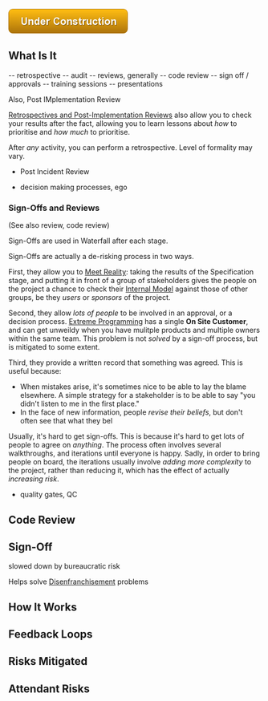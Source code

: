 ![Under Construction](images/state/uc.png)


## What Is It

-- retrospective
-- audit
-- reviews, generally
-- code review
-- sign off / approvals
-- training sessions
-- presentations

Also, Post IMplementation Review


[Retrospectives and Post-Implementation Reviews](Retrospective) also allow you to check your results after the fact, allowing you to learn lessons about _how_ to prioritise and _how much_ to prioritise.


After _any_ activity, you can perform a retrospective.  Level of formality may vary.  

- Post Incident Review

- decision making processes, ego


### Sign-Offs and Reviews

(See also review, code review)

Sign-Offs are used in Waterfall after each stage.  

Sign-Offs are actually a de-risking process in two ways.  

First, they allow you to [Meet Reality](Meeting-Reality):  taking the results of the Specification stage, and putting it in front  of a group of stakeholders gives the people on the project a chance to check their [Internal Model](Glossary.md#Internal-Model) against those of other groups, be they _users_ or _sponsors_ of the project. 

Second, they allow _lots of people_ to be involved in an approval, or a decision process.   [Extreme Programming](Agile) has a single **On Site Customer**, and can get unweildy when you have mulitple products and multiple owners within the same team.  This problem is not _solved_ by a sign-off process, but is mitigated to some extent.  

Third, they provide a written record that something was agreed.   This is useful because:
 - When mistakes arise, it's sometimes nice to be able to lay the blame elsewhere.   A simple strategy for a stakeholder is to be able to say "you didn't listen to me in the first place."
 - In the face of new information, people _revise their beliefs_, but don't often see that what they bel

Usually, it's hard to get sign-offs.  This is because it's hard to get lots of people to agree on _anything_.  The process often involves several walkthroughs, and iterations until everyone is happy.  Sadly, in order to bring people on board, the iterations usually involve _adding more complexity_ to the project, rather than reducing it, which has the effect of actually _increasing risk_.


- quality gates, QC
 
 ## Code Review
 
 ## Sign-Off
 
 
 slowed down by bureaucratic risk

 
Helps solve [Disenfranchisement]() problems

## How It Works




## Feedback Loops


## Risks Mitigated




## Attendant Risks